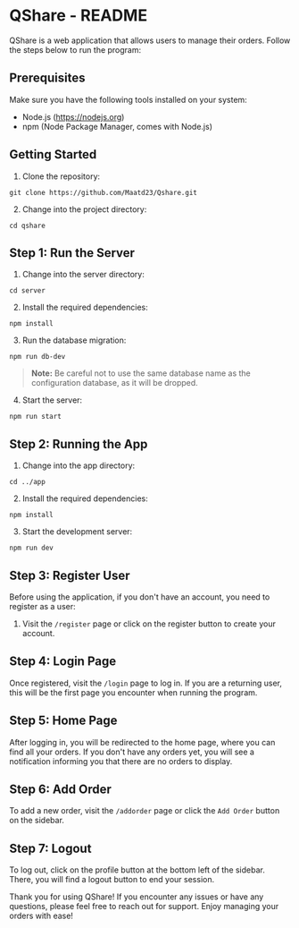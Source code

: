 # QShare - README

QShare is a web application that allows users to manage their orders. Follow the steps below to run the program:

## Prerequisites

Make sure you have the following tools installed on your system:

- Node.js (https://nodejs.org)
- npm (Node Package Manager, comes with Node.js)

## Getting Started

1. Clone the repository:

```
git clone https://github.com/Maatd23/Qshare.git
```

2. Change into the project directory:

```
cd qshare
```

## Step 1: Run the Server

1. Change into the server directory:

```
cd server
```

2. Install the required dependencies:

```
npm install
```

3. Run the database migration:

```
npm run db-dev
```

> **Note:** Be careful not to use the same database name as the configuration database, as it will be dropped.

4. Start the server:

```
npm run start
```

## Step 2: Running the App

1. Change into the app directory:

```
cd ../app
```

2. Install the required dependencies:

```
npm install
```

3. Start the development server:

```
npm run dev
```

## Step 3: Register User

Before using the application, if you don't have an account, you need to register as a user:

1. Visit the `/register` page or click on the register button to create your account.

## Step 4: Login Page

Once registered, visit the `/login` page to log in. If you are a returning user, this will be the first page you encounter when running the program.

## Step 5: Home Page

After logging in, you will be redirected to the home page, where you can find all your orders. If you don't have any orders yet, you will see a notification informing you that there are no orders to display.

## Step 6: Add Order

To add a new order, visit the `/addorder` page or click the `Add Order` button on the sidebar.

## Step 7: Logout

To log out, click on the profile button at the bottom left of the sidebar. There, you will find a logout button to end your session.

Thank you for using QShare! If you encounter any issues or have any questions, please feel free to reach out for support. Enjoy managing your orders with ease!
